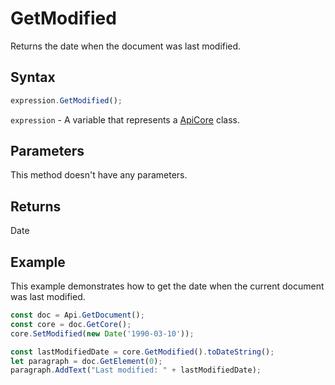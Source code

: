 # GetModified

Returns the date when the document was last modified.

## Syntax

```javascript
expression.GetModified();
```

`expression` - A variable that represents a [ApiCore](../ApiCore.md) class.

## Parameters

This method doesn't have any parameters.

## Returns

Date

## Example

This example demonstrates how to get the date when the current document was last modified.

```javascript editor-docx
const doc = Api.GetDocument();
const core = doc.GetCore();
core.SetModified(new Date('1990-03-10'));

const lastModifiedDate = core.GetModified().toDateString();
let paragraph = doc.GetElement(0);
paragraph.AddText("Last modified: " + lastModifiedDate);

```
